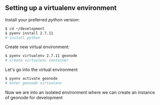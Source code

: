 ## Setting up a virtualenv environment

Install your preferred *python* version:
```bash
$ cd ~/development
$ pyenv install 2.7.11
# install python
```

Create new virtual environment:
```bash
$ pyenv virtualenv 2.7.11 geonode
# create virtualenv container
```

Let's go into the virtual environment
```bash
$ pyenv activate geonode
# enter geonode virtualenv
```

Now we are into an isolated environment where we can create an instance of geonode for development
